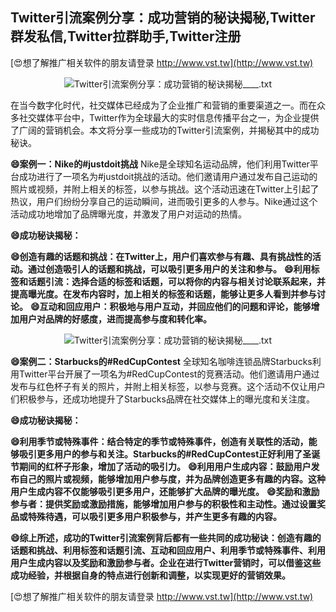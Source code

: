 ## **Twitter引流案例分享：成功营销的秘诀揭秘,Twitter群发私信,Twitter拉群助手,Twitter注册**

[😍想了解推广相关软件的朋友请登录 http://www.vst.tw](http://www.vst.tw)

 <center><img src="https://vst.tw/MP4/tuiguang/png/2.png" alt="Twitter引流案例分享：成功营销的秘诀揭秘____.txt"></center>

在当今数字化时代，社交媒体已经成为了企业推广和营销的重要渠道之一。而在众多社交媒体平台中，Twitter作为全球最大的实时信息传播平台之一，为企业提供了广阔的营销机会。本文将分享一些成功的Twitter引流案例，并揭秘其中的成功秘诀。

**😄案例一：Nike的#justdoit挑战**
Nike是全球知名运动品牌，他们利用Twitter平台成功进行了一项名为#justdoit挑战的活动。他们邀请用户通过发布自己运动的照片或视频，并附上相关的标签，以参与挑战。这个活动迅速在Twitter上引起了热议，用户们纷纷分享自己的运动瞬间，进而吸引更多的人参与。Nike通过这个活动成功地增加了品牌曝光度，并激发了用户对运动的热情。

**😄成功秘诀揭秘：**

**😄创造有趣的话题和挑战：在Twitter上，用户们喜欢参与有趣、具有挑战性的活动。通过创造吸引人的话题和挑战，可以吸引更多用户的关注和参与。**
**😄利用标签和话题引流：选择合适的标签和话题，可以将你的内容与相关讨论联系起来，并提高曝光度。在发布内容时，加上相关的标签和话题，能够让更多人看到并参与讨论。**
**😄互动和回应用户：积极地与用户互动，并回应他们的问题和评论，能够增加用户对品牌的好感度，进而提高参与度和转化率。**

 <center><img src="https://vst.tw/MP4/tuiguang/png/2.png" alt="Twitter引流案例分享：成功营销的秘诀揭秘____.txt"></center>

**😄案例二：Starbucks的#RedCupContest**
全球知名咖啡连锁品牌Starbucks利用Twitter平台开展了一项名为#RedCupContest的竞赛活动。他们邀请用户通过发布与红色杯子有关的照片，并附上相关标签，以参与竞赛。这个活动不仅让用户们积极参与，还成功地提升了Starbucks品牌在社交媒体上的曝光度和关注度。

**😄成功秘诀揭秘：**

**😄利用季节或特殊事件：结合特定的季节或特殊事件，创造有关联性的活动，能够吸引更多用户的参与和关注。Starbucks的#RedCupContest正好利用了圣诞节期间的红杯子形象，增加了活动的吸引力。**
**😄利用用户生成内容：鼓励用户发布自己的照片或视频，能够增加用户参与度，并为品牌创造更多有趣的内容。这种用户生成内容不仅能够吸引更多用户，还能够扩大品牌的曝光度。**
**😄奖励和激励参与者：提供奖励或激励措施，能够增加用户参与的积极性和主动性。通过设置奖品或特殊待遇，可以吸引更多用户积极参与，并产生更多有趣的内容。**

**😄综上所述，成功的Twitter引流案例背后都有一些共同的成功秘诀：创造有趣的话题和挑战、利用标签和话题引流、互动和回应用户、利用季节或特殊事件、利用用户生成内容以及奖励和激励参与者。企业在进行Twitter营销时，可以借鉴这些成功经验，并根据自身的特点进行创新和调整，以实现更好的营销效果。**

[😍想了解推广相关软件的朋友请登录 http://www.vst.tw](http://www.vst.tw)



